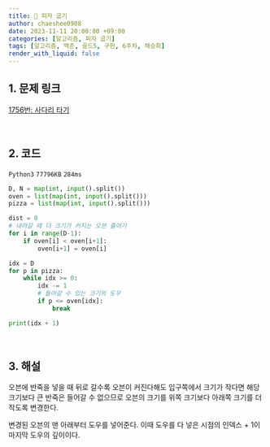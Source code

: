 ```yaml
---
title: 🐹 피자 굽기
author: chaeshee0908
date: 2023-11-11 20:00:00 +09:00
categories: [알고리즘, 피자 굽기]
tags: [알고리즘, 백준, 골드5, 구현, 6주차, 채승희]
render_with_liquid: false
---
```


## 1. 문제 링크

[1756번: 사다리 타기](https://www.acmicpc.net/problem/1756)

<br>

## 2. 코드

`Python3`  `77796KB`  `284ms`

```python
D, N = map(int, input().split())
oven = list(map(int, input().split()))
pizza = list(map(int, input().split()))

dist = 0
# 내려갈 때 더 크기가 커지는 오븐 줄이기
for i in range(D-1):
    if oven[i] < oven[i+1]:
        oven[i+1] = oven[i]

idx = D
for p in pizza:
    while idx >= 0:
        idx -= 1
        # 들어갈 수 있는 크기의 도우
        if p <= oven[idx]:
            break

print(idx + 1)
```

<br>

## 3. 해설
    
오븐에 반죽을 넣을 때 뒤로 갈수록 오븐이 커진다해도 입구쪽에서 크기가 작다면 해당 크기보다 큰 반죽은 들어갈 수 없으므로 오븐의 크기를 위쪽 크기보다 아래쪽 크기를 더 작도록 변경한다. 

변경된 오븐의 맨 아래부터 도우를 넣어준다. 이때 도우를 다 넣은 시점의 인덱스 + 1이 마지막 도우의 깊이이다.
